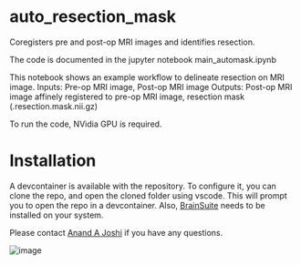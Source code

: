 # auto_resection_mask
Coregisters pre and post-op MRI images and identifies resection.

The code is documented in the jupyter notebook main_automask.ipynb

This notebook shows an example workflow to delineate resection on MRI image.
Inputs: Pre-op MRI image, Post-op MRI image
Outputs: Post-op MRI image affinely registered to pre-op MRI image, resection mask (<subject>.resection.mask.nii.gz)


To run the code, NVidia GPU is required. 



# Installation
A devcontainer is available with the repository. To configure it, you can clone the repo, and open the cloned folder using vscode.
This will prompt you to open the repo in a devcontainer. 
Also, [BrainSuite](HTTP://brainsuite.org) needs to be installed on your system. 

Please contact [Anand A Joshi](ajoshi@usc.edu) if you have any questions.

![image](https://github.com/ajoshiusc/auto_resection_mask/assets/15238551/09d32830-3ae0-4eaa-935e-22e280905dc6)

